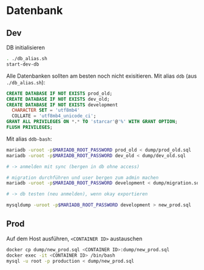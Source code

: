 # Datenbank

## Dev

DB initialisieren

```sh
. ./db_alias.sh
start-dev-db
```

Alle Datenbanken sollten am besten noch nicht exisitieren.
Mit alias `ddb` (aus `./db_alias.sh`):

```sql
CREATE DATABASE IF NOT EXISTS prod_old;
CREATE DATABASE IF NOT EXISTS dev_old;
CREATE DATABASE IF NOT EXISTS development
  CHARACTER SET = 'utf8mb4'
  COLLATE = 'utf8mb4_unicode_ci';
GRANT ALL PRIVILEGES ON *.* TO 'starcar'@'%' WITH GRANT OPTION;
FLUSH PRIVILEGES;
```

Mit alias `ddb-bash`:

```sh
mariadb -uroot -p$MARIADB_ROOT_PASSWORD prod_old < dump/prod_old.sql
mariadb -uroot -p$MARIADB_ROOT_PASSWORD dev_old < dump/dev_old.sql

# -> anmelden mit sync (bergen in db ohne access)

# migration durchführen und user bergen zum admin machen
mariadb -uroot -p$MARIADB_ROOT_PASSWORD development < dump/migration.sql

# -> db testen (neu anmelden), wenn okay exportieren

mysqldump -uroot -p$MARIADB_ROOT_PASSWORD development > new_prod.sql
```

## Prod

Auf dem Host ausführen, `<CONTAINER ID>` austauschen

```sh
docker cp dump/new_prod.sql <CONTAINER ID>:dump/new_prod.sql
docker exec -it <CONTAINER ID> /bin/bash
mysql -u root -p production < dump/new_prod.sql
```
